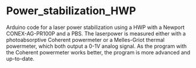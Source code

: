 # Power_stabilization_HWP
Arduino code for a laser power stabilization using a HWP with a Newport CONEX-AG-PR100P and a PBS. The laserpower is measured either with a photoabsorptive Coherent powermeter or a Melles-Griot thermal powermeter, which both output a 0-1V analog signal.
As the program with the Coherent powermeter works better, the program is more advanced and up-to-date.

